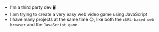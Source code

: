 - I'm a third party dev 🖥️
- I am trying to create a very easy web video game using JavaScript
- I have many projects at the same time 😉, like both the `cURL-based web browser` and the `JavaScript game`
